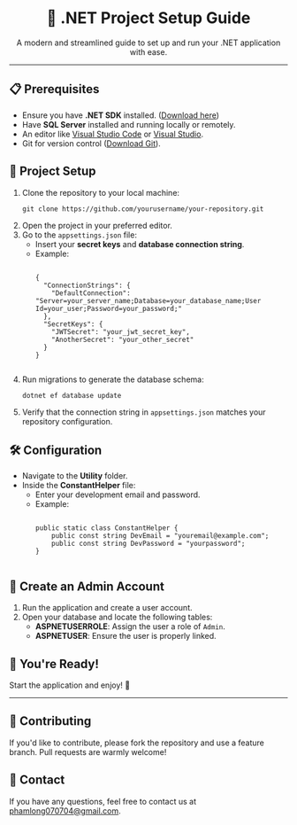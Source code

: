 <!DOCTYPE html>
<html>
<head>
  <title>Project README</title>
</head>
<body>
  <h1 align="center">🚀 .NET Project Setup Guide</h1>
  <p align="center">
    A modern and streamlined guide to set up and run your .NET application with ease.
  </p>

  <hr>

  <h2>📋 Prerequisites</h2>
  <ul>
    <li>Ensure you have <b>.NET SDK</b> installed. (<a href="https://dotnet.microsoft.com/download" target="_blank">Download here</a>)</li>
    <li>Have <b>SQL Server</b> installed and running locally or remotely.</li>
    <li>An editor like <a href="https://code.visualstudio.com/" target="_blank">Visual Studio Code</a> or <a href="https://visualstudio.microsoft.com/" target="_blank">Visual Studio</a>.</li>
    <li>Git for version control (<a href="https://git-scm.com/" target="_blank">Download Git</a>).</li>
  </ul>

  <h2>📂 Project Setup</h2>
  <ol>
    <li>Clone the repository to your local machine:
      <pre><code>git clone https://github.com/yourusername/your-repository.git</code></pre>
    </li>
    <li>Open the project in your preferred editor.</li>
    <li>Go to the <code>appsettings.json</code> file:
      <ul>
        <li>Insert your <b>secret keys</b> and <b>database connection string</b>.</li>
        <li>Example:
          <pre><code>
{
  "ConnectionStrings": {
    "DefaultConnection": "Server=your_server_name;Database=your_database_name;User Id=your_user;Password=your_password;"
  },
  "SecretKeys": {
    "JWTSecret": "your_jwt_secret_key",
    "AnotherSecret": "your_other_secret"
  }
}
          </code></pre>
        </li>
      </ul>
    </li>
    <li>Run migrations to generate the database schema:
      <pre><code>dotnet ef database update</code></pre>
    </li>
    <li>Verify that the connection string in <code>appsettings.json</code> matches your repository configuration.</li>
  </ol>

  <h2>🛠 Configuration</h2>
  <ul>
    <li>Navigate to the <b>Utility</b> folder.</li>
    <li>Inside the <b>ConstantHelper</b> file:
      <ul>
        <li>Enter your development email and password.</li>
        <li>Example:
          <pre><code>
public static class ConstantHelper {
    public const string DevEmail = "youremail@example.com";
    public const string DevPassword = "yourpassword";
}
          </code></pre>
        </li>
      </ul>
    </li>
  </ul>

  <h2>👤 Create an Admin Account</h2>
  <ol>
    <li>Run the application and create a user account.</li>
    <li>Open your database and locate the following tables:
      <ul>
        <li><b>ASPNETUSERROLE</b>: Assign the user a role of <code>Admin</code>.</li>
        <li><b>ASPNETUSER</b>: Ensure the user is properly linked.</li>
      </ul>
    </li>
  </ol>

  <h2>🎉 You're Ready!</h2>
  <p>Start the application and enjoy! 🚀</p>

  <hr>

  <h2>🤝 Contributing</h2>
  <p>If you'd like to contribute, please fork the repository and use a feature branch. Pull requests are warmly welcome!</p>

  <h2>📧 Contact</h2>
  <p>If you have any questions, feel free to contact us at <a href="mailto:phamlong070704@gmail.com">phamlong070704@gmail.com</a>.</p>
</body>
</html>

